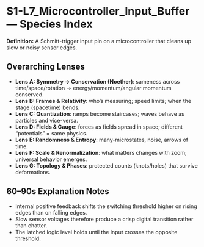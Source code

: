 # S1-L7_Microcontroller_Input_Buffer — Species Index
**Definition:** A Schmitt-trigger input pin on a microcontroller that cleans up slow or noisy sensor edges.

## Overarching Lenses

- **Lens A: Symmetry -> Conservation (Noether)**: sameness across time/space/rotation → energy/momentum/angular momentum conserved.
- **Lens B: Frames & Relativity**: who’s measuring; speed limits; when the stage (spacetime) bends.
- **Lens C: Quantization**: ramps become staircases; waves behave as particles and vice-versa.
- **Lens D: Fields & Gauge**: forces as fields spread in space; different “potentials” = same physics.
- **Lens E: Randomness & Entropy**: many-microstates, noise, arrows of time.
- **Lens F: Scale & Renormalization**: what matters changes with zoom; universal behavior emerges.
- **Lens G: Topology & Phases**: protected counts (knots/holes) that survive deformations.

## 60–90s Explanation Notes
- Internal positive feedback shifts the switching threshold higher on rising edges than on falling edges.
- Slow sensor voltages therefore produce a crisp digital transition rather than chatter.
- The latched logic level holds until the input crosses the opposite threshold.
